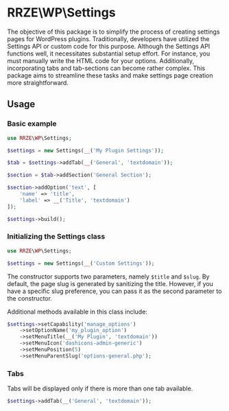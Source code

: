 # RRZE\WP\Settings

The objective of this package is to simplify the process of creating settings pages for WordPress plugins. Traditionally, developers have utilized the Settings API or custom code for this purpose. Although the Settings API functions well, it necessitates substantial setup effort. For instance, you must manually write the HTML code for your options. Additionally, incorporating tabs and tab-sections can become rather complex. This package aims to streamline these tasks and make settings page creation more straightforward.

## Usage

### Basic example

```php
use RRZE\WP\Settings;

$settings = new Settings(__('My Plugin Settings'));

$tab = $settings->addTab(__('General', 'textdomain'));

$section = $tab->addSection('General Section');

$section->addOption('text', [
    'name' => 'title',
    'label' => __('Title', 'textdomain')
]);

$settings->build();
```

### Initializing the Settings class

```php
use RRZE\WP\Settings;

$settings = new Settings(__('Custom Settings'));
```

The constructor supports two parameters, namely `$title` and `$slug`. By default, the page slug is generated by sanitizing the title. However, if you have a specific slug preference, you can pass it as the second parameter to the constructor.

Additional methods available in this class include:

```php
$settings->setCapability('manage_options')
    ->setOptionName('my_plugin_option')
    ->setMenuTitle(__('My Plugin', 'textdomain'))
    ->setMenuIcon('dashicons-admin-generic')
    ->setMenuPosition(5)
    ->setMenuParentSlug('options-general.php');
```

### Tabs

Tabs will be displayed only if there is more than one tab available.

```php
$settings->addTab(__('General', 'textdomain'));
```
